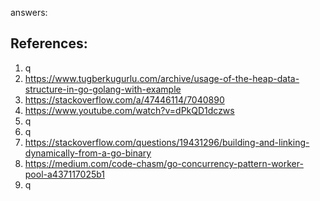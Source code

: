 answers:



## References:

1. q
2. https://www.tugberkugurlu.com/archive/usage-of-the-heap-data-structure-in-go-golang-with-example
3. https://stackoverflow.com/a/47446114/7040890
4. https://www.youtube.com/watch?v=dPkQD1dczws
5. q
6. q
7. https://stackoverflow.com/questions/19431296/building-and-linking-dynamically-from-a-go-binary
8. https://medium.com/code-chasm/go-concurrency-pattern-worker-pool-a437117025b1
9. q